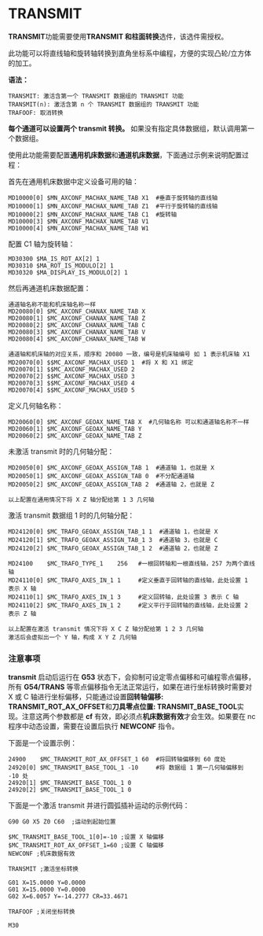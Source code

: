 # TRANSMIT

**TRANSMIT**功能需要使用**TRANSMIT 和柱面转换**选件，该选件需授权。

此功能可以将直线轴和旋转轴转换到直角坐标系中编程，方便的实现凸轮/立方体的加工。

**语法：**
```
TRANSMIT: 激活含第一个 TRANSMIT 数据组的 TRANSMIT 功能
TRANSMIT(n): 激活含第 n 个 TRANSMIT 数据组的 TRANSMIT 功能
TRAFOOF: 取消转换
```

**每个通道可以设置两个 transmit 转换。** 如果没有指定具体数据组，默认调用第一个数据组。

使用此功能需要配置**通用机床数据**和**通道机床数据**，下面通过示例来说明配置过程：

首先在通用机床数据中定义设备可用的轴：
```
MD10000[0] $MN_AXCONF_MACHAX_NAME_TAB X1  #垂直于旋转轴的直线轴
MD10000[1] $MN_AXCONF_MACHAX_NAME_TAB Z1  #平行于旋转轴的直线轴
MD10000[2] $MN_AXCONF_MACHAX_NAME_TAB C1  #旋转轴
MD10000[3] $MN_AXCONF_MACHAX_NAME_TAB V1
MD10000[4] $MN_AXCONF_MACHAX_NAME_TAB W1
```

配置 C1 轴为旋转轴：
```
MD30300 $MA_IS_ROT_AX[2] 1
MD30310 $MA_ROT_IS_MODULO[2] 1 
MD30320 $MA_DISPLAY_IS_MODULO[2] 1
```

然后再通道机床数据配置：
```
通道轴名称不能和机床轴名称一样
MD20080[0] $MC_AXCONF_CHANAX_NAME_TAB X
MD20080[1] $MC_AXCONF_CHANAX_NAME_TAB Z
MD20080[2] $MC_AXCONF_CHANAX_NAME_TAB C
MD20080[3] $MC_AXCONF_CHANAX_NAME_TAB V
MD20080[4] $MC_AXCONF_CHANAX_NAME_TAB W

通道轴和机床轴的对应关系，顺序和 20080 一致，编号是机床轴编号 如 1 表示机床轴 X1
MD20070[0] $$MC_AXCONF_MACHAX_USED 1  #将 X 和 X1 绑定
MD20070[1] $$MC_AXCONF_MACHAX_USED 2
MD20070[2] $$MC_AXCONF_MACHAX_USED 3
MD20070[3] $$MC_AXCONF_MACHAX_USED 4
MD20070[4] $$MC_AXCONF_MACHAX_USED 5
```

定义几何轴名称：
```
MD20060[0] $MC_AXCONF_GEOAX_NAME_TAB X  #几何轴名称 可以和通道轴名称不一样
MD20060[1] $MC_AXCONF_GEOAX_NAME_TAB Y
MD20060[2] $MC_AXCONF_GEOAX_NAME_TAB Z
```

未激活 transmit 时的几何轴分配：
```
MD20050[0] $MC_AXCONF_GEOAX_ASSIGN_TAB 1  #通道轴 1，也就是 X
MD20050[1] $MC_AXCONF_GEOAX_ASSIGN_TAB 0  #不分配通道轴
MD20050[2] $MC_AXCONF_GEOAX_ASSIGN_TAB 2  #通道轴 2，也就是 Z

以上配置在通用情况下将 X Z 轴分配给第 1 3 几何轴
```

激活 transmit 数据组 1 时的几何轴分配：
```
MD24120[0] $MC_TRAFO_GEOAX_ASSIGN_TAB_1 1  #通道轴 1，也就是 X
MD24120[1] $MC_TRAFO_GEOAX_ASSIGN_TAB_1 3  #通道轴 3，也就是 C
MD24120[2] $MC_TRAFO_GEOAX_ASSIGN_TAB_1 2  #通道轴 2，也就是 Z

MD24100    $MC_TRAFO_TYPE_1    256   #一根回转轴和一根直线轴，257 为两个直线轴
MD24110[0] $MC_TRAFO_AXES_IN_1 1     #定义垂直于回转轴的直线轴，此处设置 1 表示 X 轴
MD24110[1] $MC_TRAFO_AXES_IN_1 3     #定义回转轴，此处设置 3 表示 C 轴
MD24110[2] $MC_TRAFO_AXES_IN_1 2     #定义平行于回转轴的直线轴，此处设置 2 表示 Z 轴

以上配置在激活 transmit 情况下将 X C Z 轴分配给第 1 2 3 几何轴
激活后会虚拟出一个 Y 轴，构成 X Y Z 几何轴
```

### 注意事项

**transmit** 启动后运行在 **G53** 状态下，会抑制可设定零点偏移和可编程零点偏移，所有 **G54/TRANS** 等零点偏移指令无法正常运行，如果在进行坐标转换时需要对 X 或 C 轴进行坐标偏移，只能通过设置**回转轴偏移: TRANSMIT_ROT_AX_OFFSET**和**刀具零点位置: TRANSMIT_BASE_TOOL**实现。注意这两个参数都是 **cf** 有效，即必须点**机床数据有效**才会生效。如果要在 nc 程序中动态设置，需要在设置后执行 **NEWCONF** 指令。

下面是一个设置示例：
```
24900    $MC_TRANSMIT_ROT_AX_OFFSET_1 60  #将回转轴偏移到 60 度处
24920[0] $MC_TRANSMIT_BASE_TOOL_1 -10     #将 数据组 1 第一几何轴偏移到 -10 处
24920[1] $MC_TRANSMIT_BASE_TOOL_1 0
24920[2] $MC_TRANSMIT_BASE_TOOL_1 0
```

下面是一个激活 transmit 并进行圆弧插补运动的示例代码：
```
G90 G0 X5 Z0 C60  ;运动到起始位置

$MC_TRANSMIT_BASE_TOOL_1[0]=-10 ;设置 X 轴偏移
$MC_TRANSMIT_ROT_AX_OFFSET_1=60 ;设置 C 轴偏移
NEWCONF ;机床数据有效

TRANSMIT ;激活坐标转换

G01 X=15.0000 Y=0.0000
G01 X=15.0000 Y=0.0000
G02 X=6.0057 Y=-14.2777 CR=33.4671

TRAFOOF ;关闭坐标转换

M30
```
